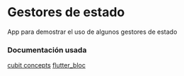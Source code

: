 # **Gestores de estado**

App para demostrar el uso de algunos gestores de estado

### **Documentación usada**

[cubit concepts](https://bloclibrary.dev/#/coreconcepts?id=cubit)
[flutter_bloc](https://pub.dev/packages/flutter_bloc)

